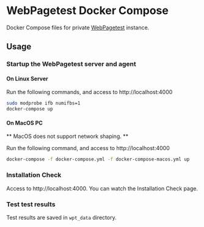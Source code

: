 # WebPagetest Docker Compose

Docker Compose files for private [WebPagetest](https://www.webpagetest.org/) instance.

## Usage

### Startup the WebPagetest server and agent

#### On Linux Server

Run the following commands, and access to http://localhost:4000
```bash
sudo modprobe ifb numifbs=1
docker-compose up
```

#### On MacOS PC
** MacOS does not support network shaping. **

Run the following command, and access to http://localhost:4000
```bash
docker-compose -f docker-compose.yml -f docker-compose-macos.yml up
```

### Installation Check

Access to http://localhost:4000.
You can watch the Installation Check page.

### Test test results
Test results are saved in `wpt_data` directory.

